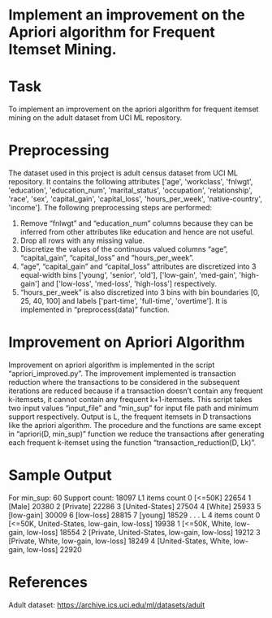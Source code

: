 # Implement an improvement on the Apriori algorithm for Frequent Itemset Mining.

Task
=============================================================================================================
To implement an improvement on the apriori algorithm for frequent itemset mining on the adult dataset from UCI ML repository.


Preprocessing
=============================================================================================================
The dataset used in this project is adult census dataset from UCI ML repository. It contains the following attributes ['age', 'workclass', 'fnlwgt', 'education', 'education_num', 'marital_status', 'occupation', 'relationship', 'race', 'sex', 'capital_gain', 'capital_loss', 'hours_per_week', 'native-country', 'income']. The following preprocessing steps are performed:
1.	Remove “fnlwgt” and “education_num” columns because they can be inferred from other attributes like education and hence are not useful.
2.	Drop all rows with any missing value.
3.	Discretize the values of the continuous valued columns “age”, “capital_gain”, “capital_loss” and ”hours_per_week”.
4.	“age”, “capital_gain” and “capital_loss” attributes are discretized into 3 equal-width bins ['young', 'senior', 'old'], ['low-gain', 'med-gain', 'high-gain'] and ['low-loss', 'med-loss', 'high-loss'] respectively.
5.	“hours_per_week” is also discretized into 3 bins with bin boundaries [0, 25, 40, 100] and labels ['part-time', 'full-time', 'overtime'].
It is implemented in “preprocess(data)” function.


Improvement on Apriori Algorithm
=============================================================================================================
Improvement on apriori algorithm is implemented in the script “apriori_improved.py”.
The improvement implemented is transaction reduction where the transactions to be considered in the subsequent iterations are reduced because if a transaction doesn’t contain any frequent k-itemsets, it cannot contain any frequent k+1-itemsets.
This script takes two input values “input_file” and “min_sup” for input file path and minimum support respectively. Output is L, the frequent itemsets in D transactions like the apriori algorithm.
The procedure and the functions are same except in “apriori(D, min_sup)” function we reduce the transactions after generating each frequent k-itemset using the function “transaction_reduction(D, Lk)”.


Sample Output
=============================================================================================================
For min_sup: 60
Support count: 18097
L1              items  count
0          [<=50K]  22654
1           [Male]  20380
2        [Private]  22286
3  [United-States]  27504
4          [White]  25933
5       [low-gain]  30009
6       [low-loss]  28815
7          [young]  18529
.
.
.
L 4                                           items  count
0    [<=50K, United-States, low-gain, low-loss]  19938
1            [<=50K, White, low-gain, low-loss]  18554
2  [Private, United-States, low-gain, low-loss]  19212
3          [Private, White, low-gain, low-loss]  18249
4    [United-States, White, low-gain, low-loss]  22920


References
=============================================================================================================
Adult dataset: https://archive.ics.uci.edu/ml/datasets/adult
